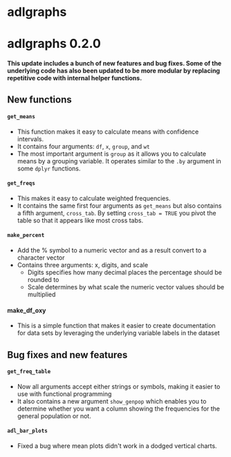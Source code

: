 # adlgraphs 

# adlgraphs 0.2.0

#### This update includes a bunch of new features and bug fixes. Some of the underlying code has also been updated to be more modular by replacing repetitive code with internal helper functions.

## New functions

#### `get_means`

* This function makes it easy to calculate means with confidence intervals.
* It contains four arguments: `df`, `x`, `group`, and `wt`
* The most important argument is `group` as it allows you to calculate means by a grouping variable. It operates similar to the `.by` argument in some `dplyr` functions. 

#### `get_freqs` 

* This makes it easy to calculate weighted frequencies.
* It contains the same first four arguments as `get_means` but also contains a fifth argument, `cross_tab`. By setting `cross_tab = TRUE` you pivot the table so that it appears like most cross tabs.

#### `make_percent`

* Add the % symbol to a numeric vector and as a result convert to a character vector
* Contains three arguments: x, digits, and scale
  * Digits specifies how many decimal places the percentage should be rounded to
  * Scale determines by what scale the numeric vector values should be multiplied

#### make_df_oxy
* This is a simple function that makes it easier to create documentation for data sets by leveraging the underlying variable labels in the dataset

## Bug fixes and new features

#### `get_freq_table` 

* Now all arguments accept either strings or symbols, making it easier to use with functional programming
* It also contains a new argument `show_genpop` which enables you to determine whether you want a column showing the frequencies for the general population or not.

#### `adl_bar_plots` 
* Fixed a bug where mean plots didn't work in a dodged vertical charts.




